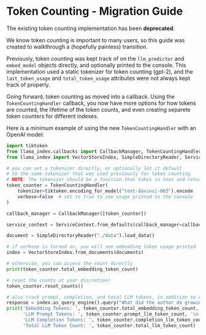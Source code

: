 # Token Counting - Migration Guide

The existing token counting implementation has been __deprecated__. 

We know token counting is important to many users, so this guide was created to walkthrough a (hopefully painless) transition. 

Previously, token counting was kept track of on the `llm_predictor` and `embed_model` objects directly, and optionally printed to the console. This implementation used a static tokenizer for token counting (gpt-2), and the `last_token_usage` and `total_token_usage` attributes were not always kept track of properly.

Going forward, token counting as moved into a callback. Using the `TokenCountingHandler` callback, you now have more options for how tokens are counted, the lifetime of the token counts, and even creating separete token counters for different indexes.

Here is a minimum example of using the new `TokenCountingHandler` with an OpenAI model:

```python
import tiktoken
from llama_index.callbacks import CallbackManager, TokenCountingHandler
from llama_index import VectorStoreIndex, SimpleDirectoryReader, ServiceContext

# you can set a tokenizer directly, or optionally let it default 
# to the same tokenizer that was used previously for token counting
# NOTE: The tokenizer should be a function that takes in text and returns a list of tokens
token_counter = TokenCountingHandler(
    tokenizer=tiktoken.encoding_for_model("text-davinci-003").encode
    verbose=False  # set to true to see usage printed to the console
)

callback_manager = CallbackManager([token_counter])

service_context = ServiceContext.from_defaults(callback_manager=callback_manager)

document = SimpleDirectoryReader("./data").load_data()

# if verbose is turned on, you will see embedding token usage printed
index = VectorStoreIndex.from_documents(documents)

# otherwise, you can access the count directly
print(token_counter.total_embedding_token_count)

# reset the counts at your discretion!
token_counter.reset_counts()

# also track prompt, completion, and total LLM tokens, in addition to embeddings
response = index.as_query_engine().query("What did the author do growing up?")
print('Embedding Tokens: ', token_counter.total_embedding_token_count, '\n',
      'LLM Prompt Tokens: ', token_counter.prompt_llm_token_count, '\n',
      'LLM Completion Tokens: ', token_counter.completion_llm_token_count, '\n',
      'Total LLM Token Count: ', token_counter.total_llm_token_count)
```
